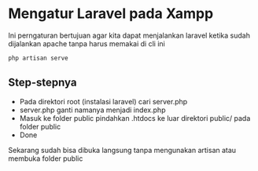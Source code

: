 # Mengatur Laravel pada Xampp
Ini perngaturan bertujuan agar kita dapat menjalankan laravel ketika sudah dijalankan apache tanpa harus memakai di cli ini
```sh
php artisan serve
```
## Step-stepnya 
  - Pada direktori root (instalasi laravel) cari server.php
  - server.php ganti namanya menjadi index.php
  - Masuk ke folder public pindahkan .htdocs ke luar direktori public/ pada folder public
  - Done

Sekarang sudah bisa dibuka langsung tanpa mengunakan artisan atau membuka folder public